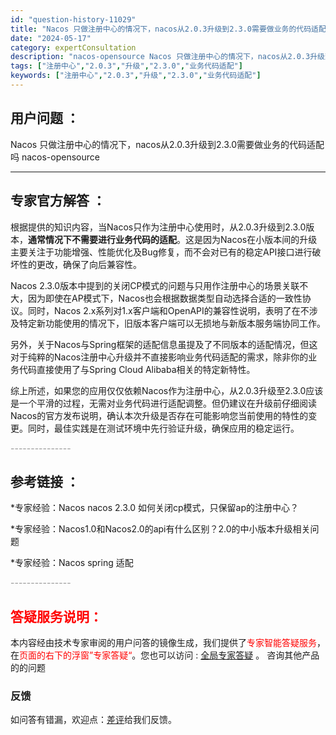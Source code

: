 ```yaml
---
id: "question-history-11029"
title: "Nacos 只做注册中心的情况下，nacos从2.0.3升级到2.3.0需要做业务的代码适配吗 nacos-opensource"
date: "2024-05-17"
category: expertConsultation
description: "nacos-opensource Nacos 只做注册中心的情况下，nacos从2.0.3升级到2.3.0需要做业务的代码适配吗"
tags: ["注册中心","2.0.3","升级","2.3.0","业务代码适配"]
keywords: ["注册中心","2.0.3","升级","2.3.0","业务代码适配"]
---
```


## 用户问题 ： 
 Nacos 只做注册中心的情况下，nacos从2.0.3升级到2.3.0需要做业务的代码适配吗 nacos-opensource 

---------------
## 专家官方解答 ：

根据提供的知识内容，当Nacos只作为注册中心使用时，从2.0.3升级到2.3.0版本，**通常情况下不需要进行业务代码的适配**。这是因为Nacos在小版本间的升级主要关注于功能增强、性能优化及Bug修复，而不会对已有的稳定API接口进行破坏性的更改，确保了向后兼容性。

Nacos 2.3.0版本中提到的关闭CP模式的问题与只用作注册中心的场景关联不大，因为即使在AP模式下，Nacos也会根据数据类型自动选择合适的一致性协议。同时，Nacos 2.x系列对1.x客户端和OpenAPI的兼容性说明，表明了在不涉及特定新功能使用的情况下，旧版本客户端可以无损地与新版本服务端协同工作。

另外，关于Nacos与Spring框架的适配信息虽提及了不同版本的适配情况，但这对于纯粹的Nacos注册中心升级并不直接影响业务代码适配的需求，除非你的业务代码直接使用了与Spring Cloud Alibaba相关的特定新特性。

综上所述，如果您的应用仅仅依赖Nacos作为注册中心，从2.0.3升级至2.3.0应该是一个平滑的过程，无需对业务代码进行适配调整。但仍建议在升级前仔细阅读Nacos的官方发布说明，确认本次升级是否存在可能影响您当前使用的特性的变更。同时，最佳实践是在测试环境中先行验证升级，确保应用的稳定运行。


<font color="#949494">---------------</font> 


## 参考链接 ：

*专家经验：Nacos nacos 2.3.0 如何关闭cp模式，只保留ap的注册中心？ 
 
 *专家经验：Nacos1.0和Nacos2.0的api有什么区别？2.0的中小版本升级相关问题 
 
 *专家经验：Nacos spring 适配 


 <font color="#949494">---------------</font> 
 


## <font color="#FF0000">答疑服务说明：</font> 

本内容经由技术专家审阅的用户问答的镜像生成，我们提供了<font color="#FF0000">专家智能答疑服务</font>，在<font color="#FF0000">页面的右下的浮窗”专家答疑“</font>。您也可以访问 : [全局专家答疑](https://opensource.alibaba.com/chatBot) 。 咨询其他产品的的问题

### 反馈
如问答有错漏，欢迎点：[差评](https://ai.nacos.io/user/feedbackByEnhancerGradePOJOID?enhancerGradePOJOId=13718)给我们反馈。
